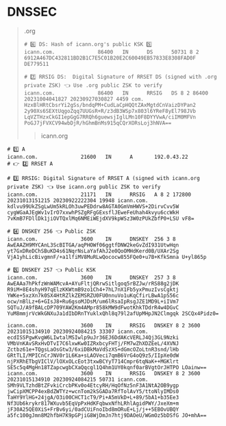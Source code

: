 # DNSSEC

> .org
>
> ```shell
> # 6️⃣ DS: Hash of icann.org's public KSK 5️⃣
> icann.com.              86400   IN      DS      50731 8 2 6912A467DC432811BD2B1C7E5C01B20E2C60049EB57833E8308FAD0F DE779511
>
> # 7️⃣ RRSIG DS:  Digital Signature of RRSET DS (signed with .org private ZSK) 👈 Use .org public ZSK to verify
> icann.com.              86400   IN      RRSIG   DS 8 2 86400 20231004041827 20230927030827 4459 com. HzxBlHRtCbsrYi2gSs/bndqPM+CudLaCpHQQtZAxMgtdCnVaizDYPan2 2y90Xs6SEXtUqgoZqq7UUGsR+R/z3dB3WSp7x803l6YReF8yEl798JVb LqVZTHzxCkGI1epGgG7RRQh6guewsjIglLMn10F8DYYVwA/ciIM0MFVn PoGJ7jFVXCV94wbDjR/hGhmBnMs915qCQrXORsLoj3hNVA==
> ```
>
> > icann.org

```shell
# 1️⃣ A
icann.com.              21600   IN      A       192.0.43.22
# 👉 2️⃣ RRSET A

# 3️⃣ RRSIG: Digital Signature of RRSET A (signed with icann.org private ZSK) 👈 Use icann.org public ZSK to verify
icann.com.              21171   IN      RRSIG   A 8 2 172800 20231013151215 20230922222304 19948 icann.com. kdlvu99UkZSgLwUm5kRLOh3uwPEDdrw8AGTA0GmVmHWVS+2DirvCvv5W cygWGaAJEgWv1vIrO7xxwhPSZgRFgGExsflJEweFeUhah4kvyu6ccWkH 7vKmB7FDllDk1jiOVTQxlMq6NMEiWEjdXV9kpWSz3W0zPUkZbfP0+LSU vF8=

# 4️⃣ DNSKEY 256 👈 Public ZSK
icann.com.              3600    IN      DNSKEY  256 3 8 AwEAAZH9MYCAnL3ScBITGA/aqPHOWf06ggtfDNW2keGvZdI931UtwHqn yt7GxDReDChSBuKD4s61NqrNsLaYafAhJ2e0QoOMHdKerd0B/UXAr2Sg VjA1yhLicBivgmnF/+a1lfiMV8MuRLwQococw855FQe0+u7B+KfkSmna U+yl865p

# 5️⃣ DNSKEY 257 👈 Public KSK
icann.com.              3600    IN      DNSKEY  257 3 8 AwEAAa7hPkfzWnWAMcvA+AYuFltjQRrwSitlgoq5rBZJw/rRS88g2jDK R9iM+8E4shyH97qElzKKWtmB9zo1Ch4+7hL7nX1Fb5yxPmuzIvsCgktj YWKe+5xzXn7k0SX4HtRZlkZEMSRZU0FU0nnuVo1uKqCfirLBwA1pS56c ocw/nBlLz+6+GIsJ8+Ru6gsoMJDsM/um6lRsaIpRsgJZE1MD9L+iIVm7 SQTuJ/A9fBALcDP709YAW2Km4AMpr858kMW9dFwotKhkTDdrR4w4DGvC YuM8mmjrVcWkGNXuJa1dIbDRnTYuklxQhl8q79l2afUpMHpJN2Clmgqk 2SCQx4Pidz0=

icann.com.              3600    IN      RRSIG   DNSKEY 8 2 3600 20231015134910 20230924084215 33307 icann.com. ecdISSPgwKvgW6LIwtalMSIwlp9uJr36EJ6DdAKcVERLJ4Qj3GL9Nzki VMbVnKAvSRxHvDTvI7C6lxwKw0IZRxbcyFHTj/FM7wZhXDZEeL/4XVNJ Zctbz61e+TQgsLaOsGtw3/6xiDBkMaVdSzXS+dGmcOZoLtnR3snd/lHb GRtTLI/MPICnCrJNV0r1L6Ka+sLAOVeci7qmB6VrG4oQ9z5/IIpXe0dW njPXRhETbgVIClV/lOXxOLcEot3txwBCYyT714Cmpr6tqNaK++MGKlrt SE5c5q4MgHn18TZapcwgbCXaQqcgl1Q4hm1UY0kqnf0arBVgtOrJHTPO LOainw==
icann.com.              3600    IN      RRSIG   DNSKEY 8 2 3600 20231015134910 20230924084215 50731 icann.com. SMh9VLTzhdBtZFvkiCrcbPKv0o4EtcyRH/HqOfNz5nF3A1NtA2OB9ygp jwCipXMCPP4exBdZWTYz+wcnTom2kSGADa7RfTolAvY5/ttoNlyIMDs0 TaHY9YlHG+24jgA/O3i00CHCT1cT9/Pi+A5mVkD+L+89/5bA1+b35Ee3 Nf3Ub6krykr817WXuvb5EqVpPxHdKFqbwxNfhLRhlAgidPWY/JxeXm+m jF30A25QE0XiS+FrBv6yi/0adCUiFnoIbd8mORuE+Lj/j++5EBOvUBQY a5fc100gJmn8M2hfbH7K9pGPjiG8WjDmJn7htj9DAOeU/WGmOz5bDSfG JO+mhA==
```

